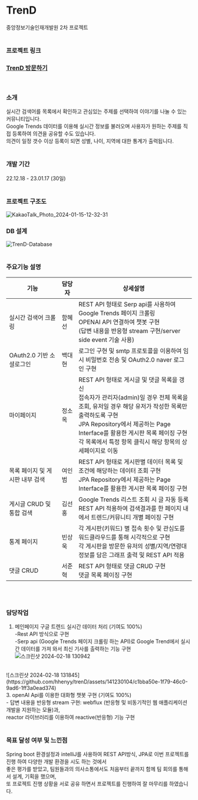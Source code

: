 # TrenD
중앙정보기술인재개발원 2차 프로젝트
<br><br>

### 프로젝트 링크
### [TrenD 방문하기](http://15.164.220.232/)
<br>

### 소개
실시간 검색어를 목록에서 확인하고 관심있는 주제를 선택하여 이야기를 나눌 수 있는 커뮤니티입니다.  
Google Trends 데이터를 이용해 실시간 정보를 불러오며 사용자가 원하는 주제를 직접 등록하여 의견을 공유할 수도 있습니다.  
의견이 일정 갯수 이상 등록이 되면 성별, 나이, 지역에 대한 통계가 출력됩니다.<br><br>

### 개발 기간
22.12.18 - 23.01.17 (30일)<br><br>

### 프로젝트 구조도
<img width="max" alt="KakaoTalk_Photo_2024-01-15-12-32-31" src="https://github.com/Meimeidays/trenD/assets/55777781/89bb7582-c0da-422b-a557-fa3f12473500">

### DB 설계
![TrenD-Database](https://github.com/JunHyeokSeo/trenD/assets/55777781/d6d4da99-90f7-4e04-88e0-f8dcd3d51233)
<br><br>

### 주요기능 설명
| 기능 | 담당자 | 상세설명 |
| --- | --- | --- |
| 실시간 검색어 크롤링 | 함혜선| REST API 형태로 Serp api를 사용하여 Google Trends 페이지 크롤링 </br> OPENAI API 연결하여 챗봇 구현</br>(답변 내용을 반응형 stream 구현/server side event 기술 사용)  |
| OAuth2.0 기반 소셜로그인 | 백대현 |  로그인 구현 및 smtp 프로토콜을 이용하여 임시 비밀번호 전송 및 OAuth2.0 naver 로그인 구현|
| 마이페이지 | 정소옥 | REST API 형태로 게시글 및 댓글 목록을 갱신<br> 접속자가 관리자(admin)일 경우 전체 목록을 조회, 유저일 경우 해당 유저가 작성한 목록만 출력하도록 구현<br> JPA Repository에서 제공하는 Page Interface를 활용한 게시판 목록 페이징 구현<br> 각 목록에서 특정 항목 클릭시 해당 항목의 상세페이지로 이동 |
| 목록 페이지 및 게시판 내부 검색 &nbsp;&nbsp;&nbsp;| 여인범 &nbsp;&nbsp;| REST API 형태로 게시판별 데이터 목록 및 조건에 해당하는 데이터 조회 구현</br>JPA Repository에서 제공하는 Page Interface를 활용한 게시판 목록 페이징 구현 |
| 게시글 CRUD 및 통합 검색 | 김선홍 | Google Trends 리스트 조회 시 글 자동 등록</br>REST API 적용하여 검색결과를 한 페이지 내에서 트렌드/커뮤니티 개별 페이징 구현 |
| 통계 페이지 | 빈상욱 | 각 게시판(키워드) 별 접속 횟수 및 관심도를 워드클라우드를 통해 시각적으로 구현<br>각 게시판을 방문한 유저의 성별/지역/연령대 정보를 담은 그래프 출력 및 REST API 적용
| 댓글 CRUD | 서준혁 | REST API 형태로 댓글 CRUD 구현</br>댓글 목록 페이징 구현|
<br><br>

### 담당작업
1. 메인페이지 구글 트렌드 실시간 데이터 처리 (기여도 100%)<br>
-Rest API 방식으로 구현<br>
-Serp api (Google Trends 페이지 크롤링 하는 API)로 Google Trend에서 실시간 데이터를 가져 와서 최신 기사를 출력하는 기능 구현<br>
![스크린샷 2024-02-18 130942](https://github.com/hhenyy/trenD/assets/141230104/8873b16e-d1c6-4065-9277-496c96ef0d8c)
<br>
![스크린샷 2024-02-18 131845](https://github.com/hhenyy/trenD/assets/141230104/c1bba50e-1f79-46c0-9ad6-1ff3a0ead374)
<br>
3. openAI Api를 이용한 대화형 챗봇 구현 (기여도 100%)<br>
 - 답변 내용을 반응형 stream 구현: webflux (반응형 및 비동기적인 웹 애플리케이션 개발을 지원하는 모듈)과, <br>
 reactor 라이브러리를 이용하여 reactive(반응형) 기능 구현<br>




<br>

### 목표 달성 여부 및 느낀점 
Spring boot 환경설정과 intelliJ를 사용하여 REST API방식, JPA로 이번 프로젝트를 진행 하여 다양한 개발 환경을 시도 하는 것에서 <br>
좋은 평가를 받았고, 팀원들과의 의사소통에서도 처음부터 끝까지 함께 팀 회의를 통해서 설계, 기획을 했으며, <br>
또 프로젝트 진행 상황을 서로 공유 하면서 프로젝트를 진행하여 잘 마무리를 하였습니다.
